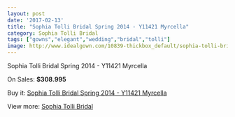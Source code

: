 ```yaml
---
layout: post
date: '2017-02-13'
title: "Sophia Tolli Bridal Spring 2014 - Y11421 Myrcella"
category: Sophia Tolli Bridal
tags: ["gowns","elegant","wedding","bridal","tolli"]
image: http://www.idealgown.com/10839-thickbox_default/sophia-tolli-bridal-spring-2014-y11421-myrcella.jpg
---
```

Sophia Tolli Bridal Spring 2014 - Y11421 Myrcella

On Sales: **$308.995**
<a href="https://www.idealgown.com/en/sophia-tolli-bridal/4448-sophia-tolli-bridal-spring-2014-y11421-myrcella.html"><amp-img layout="responsive" width="600" height="600" src="//www.idealgown.com/10839-thickbox_default/sophia-tolli-bridal-spring-2014-y11421-myrcella.jpg" alt="Sophia Tolli Bridal Spring 2014 - Y11421 Myrcella 0" /></a>
<a href="https://www.idealgown.com/en/sophia-tolli-bridal/4448-sophia-tolli-bridal-spring-2014-y11421-myrcella.html"><amp-img layout="responsive" width="600" height="600" src="//www.idealgown.com/10840-thickbox_default/sophia-tolli-bridal-spring-2014-y11421-myrcella.jpg" alt="Sophia Tolli Bridal Spring 2014 - Y11421 Myrcella 1" /></a>

Buy it: [Sophia Tolli Bridal Spring 2014 - Y11421 Myrcella](https://www.idealgown.com/en/sophia-tolli-bridal/4448-sophia-tolli-bridal-spring-2014-y11421-myrcella.html "Sophia Tolli Bridal Spring 2014 - Y11421 Myrcella")

View more: [Sophia Tolli Bridal](https://www.idealgown.com/en/52-sophia-tolli-bridal "Sophia Tolli Bridal")
